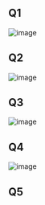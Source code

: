 ## Q1
![image](https://github.com/user-attachments/assets/531f4b92-aaf0-4d38-aca4-dc9561048ab1)

## Q2
![image](https://github.com/user-attachments/assets/ae8f9701-0584-4d05-b47c-7e0225de9851)

## Q3
![image](https://github.com/user-attachments/assets/bfdb80c1-1530-4ca2-b4cb-cc46a9a2693e)

## Q4
![image](https://github.com/user-attachments/assets/aee2b720-d4d4-4674-af01-4340d5bd8aa3)

## Q5
